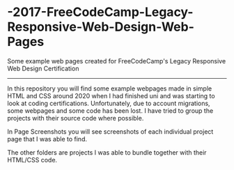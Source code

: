 # -2017-FreeCodeCamp-Legacy-Responsive-Web-Design-Web-Pages
Some example web pages created for FreeCodeCamp's Legacy Responsive Web Design Certification

------

In this repository you will find some example webpages made in simple HTML and CSS around 2020 when I had finished uni and was starting to look at coding certifications. Unfortunately, due to account migrations, some webpages and some code has been lost. I have tried to group the projects with their source code where possible.

In Page Screenshots you will see screenshots of each individual project page that I was able to find.

The other folders are projects I was able to bundle together with their HTML/CSS code.
